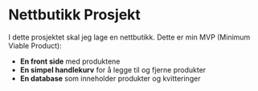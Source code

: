 # Nettbutikk Prosjekt

I dette prosjektet skal jeg lage en nettbutikk. Dette er min MVP (Minimum Viable Product):

- **En front side** med produktene
- **En simpel handlekurv** for å legge til og fjerne produkter
- **En database** som inneholder produkter og kvitteringer
